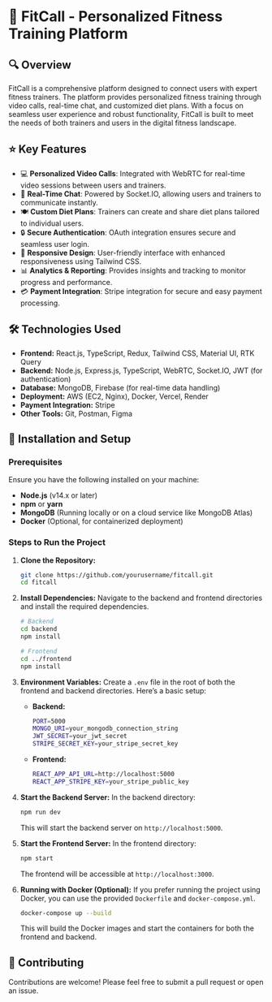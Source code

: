 # 💪 FitCall - Personalized Fitness Training Platform

## 🔍 Overview
FitCall is a comprehensive platform designed to connect users with expert fitness trainers. The platform provides personalized fitness training through video calls, real-time chat, and customized diet plans. With a focus on seamless user experience and robust functionality, FitCall is built to meet the needs of both trainers and users in the digital fitness landscape.

## ⭐ Key Features
- 💻 **Personalized Video Calls**: Integrated with WebRTC for real-time video sessions between users and trainers.
- 📨 **Real-Time Chat**: Powered by Socket.IO, allowing users and trainers to communicate instantly.
- 🍽️ **Custom Diet Plans**: Trainers can create and share diet plans tailored to individual users.
- 🔒 **Secure Authentication**: OAuth integration ensures secure and seamless user login.
- 📱 **Responsive Design**: User-friendly interface with enhanced responsiveness using Tailwind CSS.
- 📊 **Analytics & Reporting**: Provides insights and tracking to monitor progress and performance.
- 💳 **Payment Integration**: Stripe integration for secure and easy payment processing.

## 🛠️ Technologies Used
- **Frontend:** React.js, TypeScript, Redux, Tailwind CSS, Material UI, RTK Query
- **Backend:** Node.js, Express.js, TypeScript, WebRTC, Socket.IO, JWT (for authentication)
- **Database:** MongoDB, Firebase (for real-time data handling)
- **Deployment:** AWS (EC2, Nginx), Docker, Vercel, Render
- **Payment Integration:** Stripe
- **Other Tools:** Git, Postman, Figma

## 🚀 Installation and Setup

### Prerequisites
Ensure you have the following installed on your machine:
- **Node.js** (v14.x or later)
- **npm** or **yarn**
- **MongoDB** (Running locally or on a cloud service like MongoDB Atlas)
- **Docker** (Optional, for containerized deployment)

### Steps to Run the Project
1. **Clone the Repository:**
    ```bash
    git clone https://github.com/yourusername/fitcall.git
    cd fitcall
    ```
2. **Install Dependencies:** Navigate to the backend and frontend directories and install the required dependencies.
    ```bash
    # Backend
    cd backend
    npm install

    # Frontend
    cd ../frontend
    npm install
    ```
3. **Environment Variables:** Create a `.env` file in the root of both the frontend and backend directories. Here’s a basic setup:
    - **Backend:**
        ```bash
        PORT=5000
        MONGO_URI=your_mongodb_connection_string
        JWT_SECRET=your_jwt_secret
        STRIPE_SECRET_KEY=your_stripe_secret_key
        ```
    - **Frontend:**
        ```bash
        REACT_APP_API_URL=http://localhost:5000
        REACT_APP_STRIPE_KEY=your_stripe_public_key
        ```
4. **Start the Backend Server:** In the backend directory:
    ```bash
    npm run dev
    ```
    This will start the backend server on `http://localhost:5000`.

5. **Start the Frontend Server:** In the frontend directory:
    ```bash
    npm start
    ```
    The frontend will be accessible at `http://localhost:3000`.

6. **Running with Docker (Optional):** If you prefer running the project using Docker, you can use the provided `Dockerfile` and `docker-compose.yml`.
    ```bash
    docker-compose up --build
    ```
    This will build the Docker images and start the containers for both the frontend and backend.

## 🤝 Contributing
Contributions are welcome! Please feel free to submit a pull request or open an issue.


